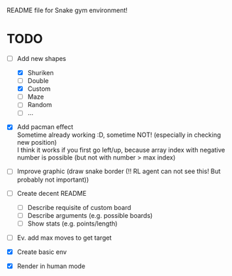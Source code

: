 README file for Snake gym environment!




# TODO

- [ ] Add new shapes
  - [x] Shuriken
  - [ ] Double
  - [x] Custom
  - [ ] Maze
  - [ ] Random
  - [ ] ...
- [x] Add pacman effect  
  Sometime already working :D, sometime NOT! (especially in checking new position)  
  I think it works if you first go left/up, because array index with negative number is possible (but not with number > max index)
- [ ] Improve graphic (draw snake border (!! RL agent can not see this! But probably not important))
- [ ] Create decent README
  - [ ] Describe requisite of custom board
  - [ ] Describe arguments (e.g. possible boards)
  - [ ] Show stats (e.g. points/length)
- [ ] Ev. add max moves to get target




- [x] Create basic env
- [x] Render in human mode
